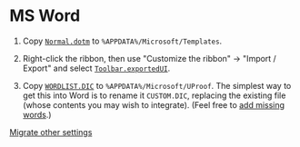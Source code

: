 # MS Word

1. Copy [`Normal.dotm`](https://raw.githubusercontent.com/ms609/preferences/main/Word/Normal.dotm) to `%APPDATA%/Microsoft/Templates`.

1. Right-click the ribbon, then use "Customize the ribbon" → "Import / Export"
and select [`Toolbar.exportedUI`](https://raw.githubusercontent.com/ms609/preferences/main/Word/Toolbar.exportedUI).

1. Copy [`WORDLIST.DIC`](https://raw.githubusercontent.com/smithlabdurham/dictionary/main/WORDLIST.dic) to `%APPDATA%/Microsoft/UProof`.  The simplest way to get this into Word is to rename it `CUSTOM.DIC`, replacing the existing file (whose contents you may wish to integrate).  (Feel free to [add missing words](https://github.com/smithlabdurham/dictionary/edit/main/WORDLIST.dic).)

[Migrate other settings](https://superuser.com/questions/543012/how-to-migrate-microsoft-office-settings)
